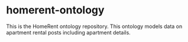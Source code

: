 # homerent-ontology
This is the HomeRent ontology repository. This ontology models data on apartment rental posts including apartment details.
